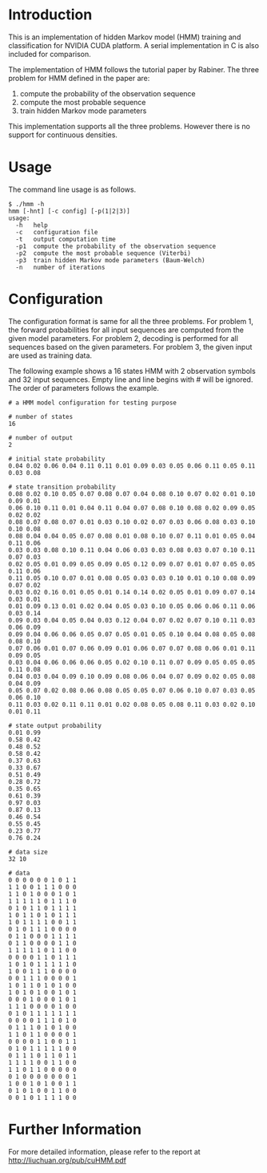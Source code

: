 # Introduction
This is an implementation of hidden Markov model (HMM) training and classification for NVIDIA CUDA platform. A serial implementation in C is also included for comparison.

The implementation of HMM follows the tutorial paper by Rabiner. The three problem for HMM defined in the paper are:

1. compute the probability of the observation sequence
2. compute the most probable sequence
3. train hidden Markov mode parameters

This implementation supports all the three problems. However there is no support for continuous densities.

# Usage
The command line usage is as follows.

```
$ ./hmm -h
hmm [-hnt] [-c config] [-p(1|2|3)]
usage:
  -h   help
  -c   configuration file
  -t   output computation time
  -p1  compute the probability of the observation sequence
  -p2  compute the most probable sequence (Viterbi)
  -p3  train hidden Markov mode parameters (Baum-Welch)
  -n   number of iterations
```

# Configuration
The configuration format is same for all the three problems. For problem 1, the forward probabilities for all input sequences are computed from the given model parameters. For problem 2, decoding is performed for all sequences based on the given parameters. For problem 3, the given input are used as training data.

The following example shows a 16 states HMM with 2 observation symbols and 32 input sequences. Empty line and line begins with # will be ignored. The order of parameters follows the example.

```
# a HMM model configuration for testing purpose

# number of states
16

# number of output
2

# initial state probability
0.04 0.02 0.06 0.04 0.11 0.11 0.01 0.09 0.03 0.05 0.06 0.11 0.05 0.11 0.03 0.08 

# state transition probability
0.08 0.02 0.10 0.05 0.07 0.08 0.07 0.04 0.08 0.10 0.07 0.02 0.01 0.10 0.09 0.01 
0.06 0.10 0.11 0.01 0.04 0.11 0.04 0.07 0.08 0.10 0.08 0.02 0.09 0.05 0.02 0.02 
0.08 0.07 0.08 0.07 0.01 0.03 0.10 0.02 0.07 0.03 0.06 0.08 0.03 0.10 0.10 0.08 
0.08 0.04 0.04 0.05 0.07 0.08 0.01 0.08 0.10 0.07 0.11 0.01 0.05 0.04 0.11 0.06 
0.03 0.03 0.08 0.10 0.11 0.04 0.06 0.03 0.03 0.08 0.03 0.07 0.10 0.11 0.07 0.03 
0.02 0.05 0.01 0.09 0.05 0.09 0.05 0.12 0.09 0.07 0.01 0.07 0.05 0.05 0.11 0.06 
0.11 0.05 0.10 0.07 0.01 0.08 0.05 0.03 0.03 0.10 0.01 0.10 0.08 0.09 0.07 0.02 
0.03 0.02 0.16 0.01 0.05 0.01 0.14 0.14 0.02 0.05 0.01 0.09 0.07 0.14 0.03 0.01 
0.01 0.09 0.13 0.01 0.02 0.04 0.05 0.03 0.10 0.05 0.06 0.06 0.11 0.06 0.03 0.14 
0.09 0.03 0.04 0.05 0.04 0.03 0.12 0.04 0.07 0.02 0.07 0.10 0.11 0.03 0.06 0.09 
0.09 0.04 0.06 0.06 0.05 0.07 0.05 0.01 0.05 0.10 0.04 0.08 0.05 0.08 0.08 0.10 
0.07 0.06 0.01 0.07 0.06 0.09 0.01 0.06 0.07 0.07 0.08 0.06 0.01 0.11 0.09 0.05 
0.03 0.04 0.06 0.06 0.06 0.05 0.02 0.10 0.11 0.07 0.09 0.05 0.05 0.05 0.11 0.08 
0.04 0.03 0.04 0.09 0.10 0.09 0.08 0.06 0.04 0.07 0.09 0.02 0.05 0.08 0.04 0.09 
0.05 0.07 0.02 0.08 0.06 0.08 0.05 0.05 0.07 0.06 0.10 0.07 0.03 0.05 0.06 0.10 
0.11 0.03 0.02 0.11 0.11 0.01 0.02 0.08 0.05 0.08 0.11 0.03 0.02 0.10 0.01 0.11 

# state output probability
0.01 0.99 
0.58 0.42 
0.48 0.52 
0.58 0.42 
0.37 0.63 
0.33 0.67 
0.51 0.49 
0.28 0.72 
0.35 0.65 
0.61 0.39 
0.97 0.03 
0.87 0.13 
0.46 0.54 
0.55 0.45 
0.23 0.77 
0.76 0.24 

# data size
32 10

# data
0 0 0 0 0 0 1 0 1 1 
1 1 0 0 1 1 1 0 0 0 
1 1 0 1 0 0 0 1 0 1 
1 1 1 1 1 0 1 1 1 0 
0 1 0 1 1 0 1 1 1 1 
1 0 1 1 0 1 0 1 1 1 
1 0 1 1 1 1 0 0 1 1 
0 1 0 1 1 1 0 0 0 0 
0 1 1 0 0 0 1 1 1 1 
0 1 1 0 0 0 0 1 1 0 
1 1 1 1 1 0 1 1 0 0 
0 0 0 0 1 1 0 1 1 1 
1 0 1 0 1 1 1 1 1 0 
1 0 0 1 1 1 0 0 0 0 
0 0 1 1 1 0 0 0 0 1 
1 0 1 1 0 1 0 1 0 0 
1 0 1 0 1 0 0 1 0 1 
0 0 0 1 0 0 0 1 0 1 
1 1 1 0 0 0 0 1 0 0 
0 1 0 1 1 1 1 1 1 1 
0 0 0 0 1 1 1 0 1 0 
0 1 1 1 0 1 0 1 0 0 
1 1 0 1 1 0 0 0 0 1 
0 0 0 0 1 1 0 0 1 1 
0 1 0 1 1 1 1 1 0 0 
0 1 1 1 0 1 1 0 1 1 
1 1 1 1 0 0 1 1 0 0 
1 1 0 1 1 0 0 0 0 0 
0 1 0 0 0 0 0 0 0 1 
1 0 0 1 0 1 0 0 1 1 
0 1 0 1 0 0 1 1 0 0 
0 0 1 0 1 1 1 1 0 0 
```

# Further Information
For more detailed information, please refer to the report at http://liuchuan.org/pub/cuHMM.pdf
